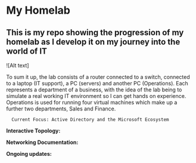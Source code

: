 # My Homelab

## This is my repo showing the progression of my homelab as I develop it on my journey into the world of IT

![Alt text]

To sum it up, the lab consists of a router connected to a switch, connected to a laptop (IT support), a PC (servers) and another PC (Operations). Each represents a department of a business, with the idea of the lab being to simulate a real working IT environment so I can get hands on experience. Operations is used for running four virtual machines which make up a further two departments, Sales and Finance. 


                                    
      Current Focus: Active Directory and the Microsoft Ecosystem
      
                                    
                                    
**Interactive Topology:** 

**Networking Documentation:** 

**Ongoing updates:** 
